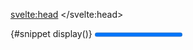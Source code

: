 <script>
  import Progress from '$lib/progress/progress.svelte';
	import Mdsvex from '$lib/highlight/mdsvex.svelte';
</script>

<svelte:head>
	<title>Svelte Components - Progress</title>
	<meta name="description" content="Svelte-Components" />
</svelte:head>

<Mdsvex title="Progress" url="https://github.com/Zalcherei/svelte-components/tree/main/src/lib/progress">
{#snippet display()}
<Progress value="50" />
{/snippet}

```html
<Progress value="50" />
```
</Mdsvex>
